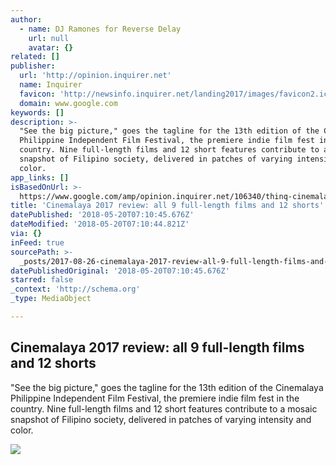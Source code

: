 ```yaml
---
author:
  - name: DJ Ramones for Reverse Delay
    url: null
    avatar: {}
related: []
publisher:
  url: 'http://opinion.inquirer.net'
  name: Inquirer
  favicon: 'http://newsinfo.inquirer.net/landing2017/images/favicon2.ico'
  domain: www.google.com
keywords: []
description: >-
  "See the big picture," goes the tagline for the 13th edition of the Cinemalaya
  Philippine Independent Film Festival, the premiere indie film fest in the
  country. Nine full-length films and 12 short features contribute to a mosaic
  snapshot of Filipino society, delivered in patches of varying intensity and
  color.
app_links: []
isBasedOnUrl: >-
  https://www.google.com/amp/opinion.inquirer.net/106340/thinq-cinemalaya-2017-reviews/amp
title: 'Cinemalaya 2017 review: all 9 full-length films and 12 shorts'
datePublished: '2018-05-20T07:10:45.676Z'
dateModified: '2018-05-20T07:10:44.821Z'
via: {}
inFeed: true
sourcePath: >-
  _posts/2017-08-26-cinemalaya-2017-review-all-9-full-length-films-and-12-short.md
datePublishedOriginal: '2018-05-20T07:10:45.676Z'
starred: false
_context: 'http://schema.org'
_type: MediaObject

---
```

<article style=""><h1>Cinemalaya 2017 review: all 9 full-length films and 12 shorts</h1><p>"See the big picture," goes the tagline for the 13th edition of the Cinemalaya Philippine Independent Film Festival, the premiere indie film fest in the country. Nine full-length films and 12 short features contribute to a mosaic snapshot of Filipino society, delivered in patches of varying intensity and color.</p><img src="http://opinion.inquirer.net/files/2017/08/cinemalaya-logo.jpg" /></article>